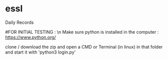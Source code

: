 # essl
Daily Records

#FOR INITIAL TESTING :
\n Make sure python is installed in the computer : https://www.python.org/

clone / download the zip and open a CMD or Terminal (in linux) in that folder and start it with 'python3 login.py'
